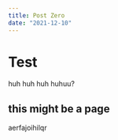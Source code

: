 ```yaml
---
title: Post Zero
date: "2021-12-10"
---
```


# Test

huh huh huh huhuu?

## this might be a page

aerfajoihilqr
